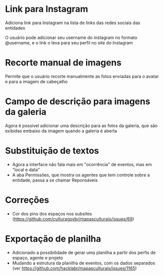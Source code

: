 # Link para Instagram

Adiciona link para Instagram na lista de links das redes sociais das entidades

O usuário pode adicionar seu username do instagram no formato @username, e  o link o leva para seu perfil no site do Instagram


# Recorte manual de imagens

Permite que o usuário recorte manualmente as fotos enviadas para o avatar e para a imagem de cabeçalho


# Campo de descrição para imagens da galeria

Agora é possível adicionar uma descrição para as fotos da galeria, que são exibidas embaixo da imagem quando a galeria é aberta


# Substituição de textos

* Agora a interface não fala mais em "ocorrência" de eventos, mas em "local e data"
* A aba Permissões, que mostra os agentes que tem controle sobre a entidade, passa a se chamar Reponsáveis


# Correções

* Cor dos pins dos espaços nos subsites (https://github.com/culturagovbr/mapasculturais/issues/69)

# Exportação de planilha 

* Adicionado a possibilidade de gerar uma planilha a partir dos perfis de espaço, agente e projeto
* Mudando a estrutura da planilha de eventos, com os dados separados (ver https://github.com/hacklabr/mapasculturais/issues/1165)
